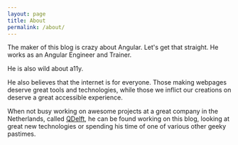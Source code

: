 ```yaml
---
layout: page
title: About
permalink: /about/
---
```

The maker of this blog is crazy about Angular. Let's get that straight. He works as an Angular Engineer and Trainer.

He is also wild about a11y.

He also believes that the internet is for everyone. Those making webpages deserve great tools and technologies, while those
we inflict our creations on deserve a great accessible experience.

When not busy working on awesome projects at a great company in the Netherlands, called <a href="http://www.qdelft.nl" target="_blank">QDelft</a>, 
he can be found working on this blog, looking at great new technologies or spending his time of one of various other geeky pastimes.
